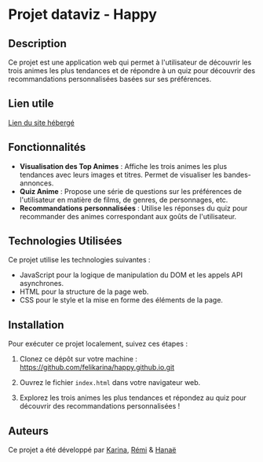 # Projet dataviz - Happy

## Description

Ce projet est une application web qui permet à l'utilisateur de découvrir les trois animes les plus tendances et de répondre à un quiz pour découvrir des recommandations personnalisées basées sur ses préférences.

## Lien utile
[Lien du site hébergé](https://felikarina.github.io/happy.github.io/)

## Fonctionnalités

- **Visualisation des Top Animes** : Affiche les trois animes les plus tendances avec leurs images et titres. Permet de visualiser les bandes-annonces.
- **Quiz Anime** : Propose une série de questions sur les préférences de l'utilisateur en matière de films, de genres, de personnages, etc.
- **Recommandations personnalisées** : Utilise les réponses du quiz pour recommander des animes correspondant aux goûts de l'utilisateur.

## Technologies Utilisées

Ce projet utilise les technologies suivantes :

- JavaScript pour la logique de manipulation du DOM et les appels API asynchrones.
- HTML pour la structure de la page web.
- CSS pour le style et la mise en forme des éléments de la page.

## Installation

Pour exécuter ce projet localement, suivez ces étapes :

1. Clonez ce dépôt sur votre machine :
https://github.com/felikarina/happy.github.io.git

2. Ouvrez le fichier `index.html` dans votre navigateur web.

3. Explorez les trois animes les plus tendances et répondez au quiz pour découvrir des recommandations personnalisées !

## Auteurs

Ce projet a été développé par [Karina](https://github.com/felikarina), [Rémi](https://github.com/harfore) & [Hanaë](https://github.com/Hanaevernon)
